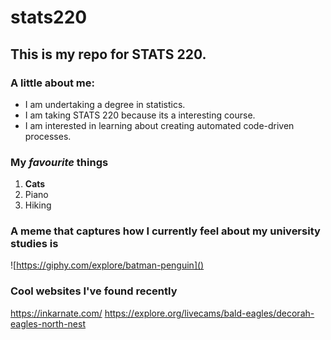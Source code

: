 # **stats220**
## This is my repo for STATS 220.

### A little about me:

- I am undertaking a degree in statistics.
- I am taking STATS 220 because its a interesting course.
- I am interested in learning about creating automated code-driven processes.

### My *favourite* things
1. **Cats**
2. Piano
3. Hiking

### A meme that captures how I currently feel about my university studies is 
![https://giphy.com/explore/batman-penguin]()

### Cool websites I've found recently
https://inkarnate.com/
https://explore.org/livecams/bald-eagles/decorah-eagles-north-nest

